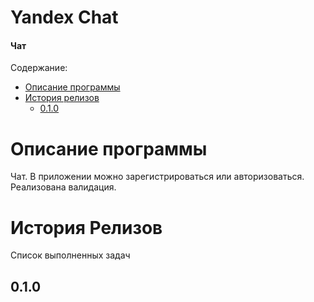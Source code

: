 # Yandex Chat
#### Чат

Содержание:
- [Описание программы](#описание-программы)
- [История релизов](#история-релизов)
    - [0.1.0](#0.1.0)

# Описание программы

Чат. В приложении можно зарегистрироваться или авторизоваться. Реализована валидация.

# История Релизов
Список выполненных задач

## 0.1.0